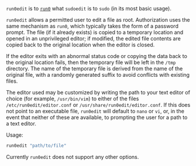 `run0edit` is to
[`run0`](https://www.freedesktop.org/software/systemd/man/257/run0.html) what
`sudoedit` is to `sudo` (in its most basic usage).

`run0edit` allows a permitted user to edit a file as root. Authorization uses
the same mechanism as `run0`, which typically takes the form of a password
prompt. The file (if it already exists) is copied to a temporary location and
opened in an unprivileged editor; if modified, the edited file contents are
copied back to the original location when the editor is closed.

If the editor exits with an abnormal status code or copying the data back to the
original location fails, then the temporary file will be left in the `/tmp`
directory. The name of the temporary file is derived from the name of the
original file, with a randomly generated suffix to avoid conflicts with existing
files.

The editor used may be customized by writing the path to your text editor of
choice (for example, `/usr/bin/vim`) to either of the files
`/etc/run0edit/editor.conf` or `/usr/share/run0edit/editor.conf`. If this does
not point to an executable file, `run0edit` will default to `nano` or `vi`, or,
in the event that neither of these are available, to prompting the user for a
path to a text editor.

Usage:

```sh
run0edit "path/to/file"
```

Currently `run0edit` does not support any other options.
